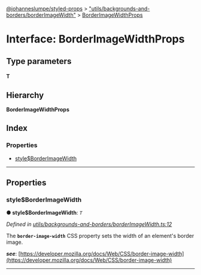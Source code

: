 [@johanneslumpe/styled-props](../README.md) > ["utils/backgrounds-and-borders/borderImageWidth"](../modules/_utils_backgrounds_and_borders_borderimagewidth_.md) > [BorderImageWidthProps](../interfaces/_utils_backgrounds_and_borders_borderimagewidth_.borderimagewidthprops.md)

# Interface: BorderImageWidthProps

## Type parameters
#### T 
## Hierarchy

**BorderImageWidthProps**

## Index

### Properties

* [style$BorderImageWidth](_utils_backgrounds_and_borders_borderimagewidth_.borderimagewidthprops.md#style_borderimagewidth)

---

## Properties

<a id="style_borderimagewidth"></a>

###  style$BorderImageWidth

**● style$BorderImageWidth**: *`T`*

*Defined in [utils/backgrounds-and-borders/borderImageWidth.ts:12](https://github.com/johanneslumpe/styled-props/blob/8e709f1/src/utils/backgrounds-and-borders/borderImageWidth.ts#L12)*

The **`border-image-width`** CSS property sets the width of an element's border image.

*__see__*: [https://developer.mozilla.org/docs/Web/CSS/border-image-width](https://developer.mozilla.org/docs/Web/CSS/border-image-width)

___

